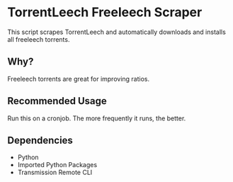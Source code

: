 # TorrentLeech Freeleech Scraper
This script scrapes TorrentLeech and automatically downloads and installs all freeleech torrents.

## Why?
Freeleech torrents are great for improving ratios.

## Recommended Usage
Run this on a cronjob. The more frequently it runs, the better.

## Dependencies
- Python
- Imported Python Packages
- Transmission Remote CLI
